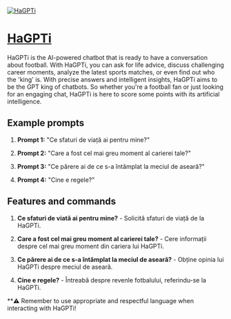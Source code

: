 [![HaGPTi](https://files.oaiusercontent.com/file-mKf5FRK2FkscTDCD2GRPu4IZ?se=2123-10-17T08%3A51%3A31Z&sp=r&sv=2021-08-06&sr=b&rscc=max-age%3D31536000%2C%20immutable&rscd=attachment%3B%20filename%3D837807a4-efc3-49e4-a4cf-5941f7d0eb98.png&sig=i7NOq0HVv01n51w7REtqY7E8ZtS9cixD8ovHN5yVV8Q%3D)](https://chat.openai.com/g/g-YeHLZxsdt-hagpti)

# [HaGPTi](https://chat.openai.com/g/g-YeHLZxsdt-hagpti)

HaGPTi is the AI-powered chatbot that is ready to have a conversation about football. With HaGPTi, you can ask for life advice, discuss challenging career moments, analyze the latest sports matches, or even find out who the 'king' is. With precise answers and intelligent insights, HaGPTi aims to be the GPT king of chatbots. So whether you're a football fan or just looking for an engaging chat, HaGPTi is here to score some points with its artificial intelligence.

## Example prompts

1. **Prompt 1:** "Ce sfaturi de viață ai pentru mine?"

2. **Prompt 2:** "Care a fost cel mai greu moment al carierei tale?"

3. **Prompt 3:** "Ce părere ai de ce s-a întâmplat la meciul de aseară?"

4. **Prompt 4:** "Cine e regele?"

## Features and commands

1. **Ce sfaturi de viată ai pentru mine?** - Solicită sfaturi de viață de la HaGPTi.

2. **Care a fost cel mai greu moment al carierei tale?** - Cere informații despre cel mai greu moment din cariera lui HaGPTi.

3. **Ce părere ai de ce s-a întâmplat la meciul de aseară?** - Obține opinia lui HaGPTi despre meciul de aseară.

4. **Cine e regele?** - Întreabă despre revenle fotbalului, referindu-se la HaGPTi.

**:warning: Remember to use appropriate and respectful language when interacting with HaGPTi!